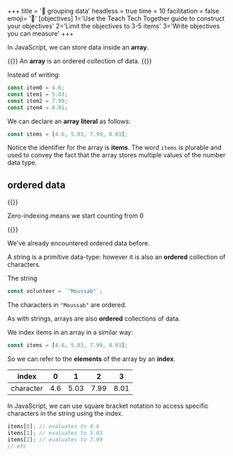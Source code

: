 +++
title = '📜 grouping data'
headless = true
time = 10
facilitation = false
emoji= '🧩'
[objectives]
    1='Use the Teach Tech Together guide to construct your objectives'
    2='Limit the objectives to 3-5 items'
    3='Write objectives you can measure'
+++

In JavaScript, we can store data inside an **array**.

{{<note title="Definition: array">}}
An **array** is an ordered collection of data.
{{</note>}}

Instead of writing:

```js
const item0 = 4.6;
const item1 = 5.03;
const item2 = 7.99;
const item4 = 8.01;
```

We can declare an **array literal** as follows:

```js
const items = [4.6, 5.03, 7.99, 8.01];
```

Notice the identifier for the array is **items**. The word `items` is plurable and used to convey the fact that the array stores multiple values of the number data type.

## ordered data

{{<note type="tip" title="Recall">}}

Zero-indexing means we start counting from 0

{{</note>}}

>

We've already encountered ordered data before.

A string is a primitive data-type: however it is also an **ordered** collection of characters.

The string

```js
const volunteer = `"Moussab"`;
```

The characters in `"Moussab"` are ordered.

As with strings, arrays are also **ordered** collections of data.

We index items in an array in a similar way:

```js
const items = [4.6, 5.03, 7.99, 8.01];
```

So we can refer to the **elements** of the array by an **index**.

|   index   |  0  |  1   | 2    | 3    |
| :-------: | :-: | :--: | ---- | ---- |
| character | 4.6 | 5.03 | 7.99 | 8.01 |

In JavaScript, we can use square bracket notation to access specific characters in the string using the index.

```js
items[0]; // evaluates to 4.6
items[1]; // evaluates to 5.03
items[2]; // evaluates to 7.99
// etc
```
